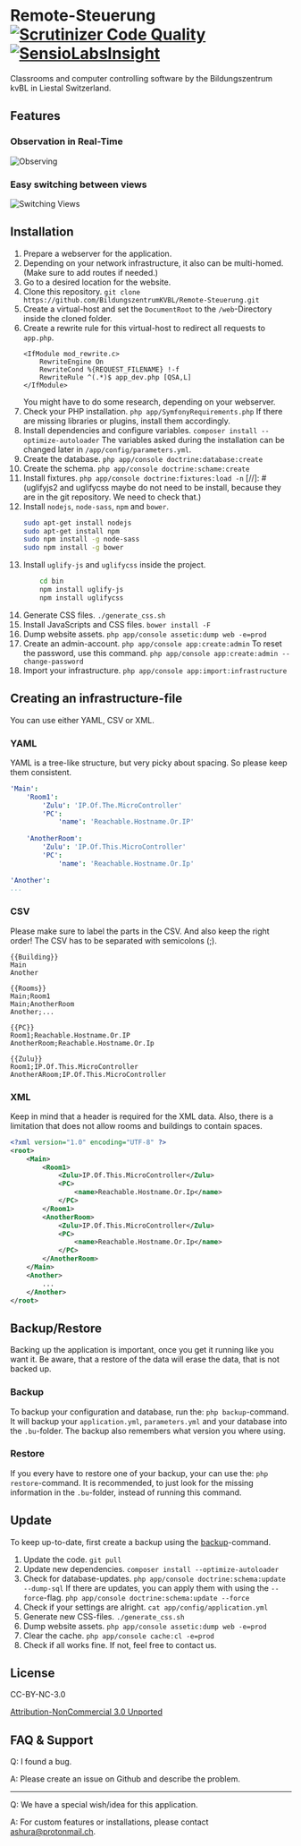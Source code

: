 # Remote-Steuerung [![Scrutinizer Code Quality](https://scrutinizer-ci.com/g/BildungszentrumKVBL/Remote-Steuerung/badges/quality-score.png?b=master)](https://scrutinizer-ci.com/g/BildungszentrumKVBL/Remote-Steuerung/?branch=master) [![SensioLabsInsight](https://insight.sensiolabs.com/projects/a58b4a5a-12f5-444f-bc9c-98d399191502/mini.png)](https://insight.sensiolabs.com/projects/a58b4a5a-12f5-444f-bc9c-98d399191502)

Classrooms and computer controlling software by the Bildungszentrum kvBL in Liestal Switzerland. 


## Features

### Observation in Real-Time

![Observing](./doc/gif/demo.gif)

### Easy switching between views

![Switching Views](./doc/gif/switch-view.gif)


## Installation

1. Prepare a webserver for the application.
2. Depending on your network infrastructure, it also can be multi-homed. (Make sure to add routes if needed.)
3. Go to a desired location for the website.
4. Clone this repository. `git clone https://github.com/BildungszentrumKVBL/Remote-Steuerung.git`
5. Create a virtual-host and set the `DocumentRoot` to the `/web`-Directory inside the cloned folder.
6. Create a rewrite rule for this virtual-host to redirect all requests to `app.php`.
   ```apacheconf
   <IfModule mod_rewrite.c>
       RewriteEngine On
       RewriteCond %{REQUEST_FILENAME} !-f
       RewriteRule ^(.*)$ app_dev.php [QSA,L]
   </IfModule>
   ```
   You might have to do some research, depending on your webserver.
7. Check your PHP installation. `php app/SymfonyRequirements.php`
   If there are missing libraries or plugins, install them accordingly.
8. Install dependencies and configure variables. `composer install --optimize-autoloader`
   The variables asked during the installation can be changed later in `/app/config/parameters.yml`.
9. Create the database. `php app/console doctrine:database:create`
10. Create the schema. `php app/console doctrine:schame:create`
11. Install fixtures. `php app/console doctrine:fixtures:load -n`
[//]: # (uglifyjs2 and uglifycss maybe do not need to be install, because they are in the git repository. We need to check that.)
12. Install `nodejs`, `node-sass`, `npm` and `bower`.
    ```bash
    sudo apt-get install nodejs
    sudo apt-get install npm
    sudo npm install -g node-sass
    sudo npm install -g bower
    ```
13. Install `uglify-js` and `uglifycss` inside the project.
    ```bash
        cd bin
        npm install uglify-js
        npm install uglifycss
    ```
14. Generate CSS files. `./generate_css.sh`
15. Install JavaScripts and CSS files. `bower install -F`
16. Dump website assets. `php app/console assetic:dump web -e=prod`
17. Create an admin-account. `php app/console app:create:admin`
    To reset the password, use this command. `php app/console app:create:admin --change-password`
18. Import your infrastructure. `php app/console app:import:infrastructure `


## Creating an infrastructure-file

You can use either YAML, CSV or XML.

### YAML

YAML is a tree-like structure, but very picky about spacing. So please keep them consistent.

```yaml
'Main':
    'Room1':
        'Zulu': 'IP.Of.The.MicroController'
        'PC':
            'name': 'Reachable.Hostname.Or.IP'
            
    'AnotherRoom':
        'Zulu': 'IP.Of.This.MicroController'
        'PC':
            'name': 'Reachable.Hostname.Or.Ip'
            
'Another':
...
```

### CSV

Please make sure to label the parts in the CSV. And also keep the right order!
The CSV has to be separated with semicolons (;).

```csv
{{Building}}
Main
Another

{{Rooms}}
Main;Room1
Main;AnotherRoom
Another;...

{{PC}}
Room1;Reachable.Hostname.Or.IP
AnotherRoom;Reachable.Hostname.Or.Ip

{{Zulu}}
Room1;IP.Of.This.MicroController
AnotherARoom;IP.Of.This.MicroController
```

### XML

Keep in mind that a header is required for the XML data. Also, there is a limitation that does not allow rooms and buildings to contain spaces.

```xml
<?xml version="1.0" encoding="UTF-8" ?>
<root>
    <Main>
        <Room1>
            <Zulu>IP.Of.This.MicroController</Zulu>
            <PC>
                <name>Reachable.Hostname.Or.Ip</name>
            </PC>
        </Room1>
        <AnotherRoom>
            <Zulu>IP.Of.This.MicroController</Zulu>
            <PC>
                <name>Reachable.Hostname.Or.Ip</name>
            </PC>
        </AnotherRoom>
    </Main>
    <Another>
        ...
    </Another>
</root>
```


## Backup/Restore

Backing up the application is important, once you get it running like you want it.
Be aware, that a restore of the data will erase the data, that is not backed up.

### Backup

To backup your configuration and database, run the: `php backup`-command.
It will backup your `application.yml`, `parameters.yml` and your database into the `.bu`-folder.
The backup also remembers what version you where using.


### Restore

If you every have to restore one of your backup, your can use the: `php restore`-command.
It is recommended, to just look for the missing information in the `.bu`-folder, instead of running this command.


## Update

To keep up-to-date, first create a backup using the [backup](#backup)-command.
1. Update the code. `git pull`
2. Update new dependencies. `composer install --optimize-autoloader`
3. Check for database-updates. `php app/console doctrine:schema:update --dump-sql`
   If there are updates, you can apply them with using the `--force`-flag. `php app/console doctrine:schema:update --force`
4. Check if your settings are alright. `cat app/config/application.yml`
5. Generate new CSS-files. `./generate_css.sh`
6. Dump website assets. `php app/console assetic:dump web -e=prod`
7. Clear the cache. `php app/console cache:cl -e=prod`
8. Check if all works fine. If not, feel free to contact us.


## License

CC-BY-NC-3.0

[Attribution-NonCommercial 3.0 Unported](https://creativecommons.org/licenses/by-nc/3.0/legalcode)


## FAQ & Support

Q: I found a bug.

A: Please create an issue on Github and describe the problem.

---

Q: We have a special wish/idea for this application.

A: For custom features or installations, please contact [ashura@protonmail.ch](ashura@protonmail.ch).
